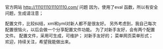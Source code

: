 官方网站
     http://1110111011101110.com/
问题
    因为，使用了eval 函数，所以有安全问题，生成请注意；

配置文件，比较纠结，xml和yml对新人都不是很友好。
    另外考虑到，我自己每次配置很恼火，以后会做一个分享配置文件功能。
    为了对新手友好，会有两个配置文件。
    配置文件，采用可生成，可维护；
    对新手友好的；
    菜单网页菜单形式；
    欢迎，持续关注，希望我能做出来。
